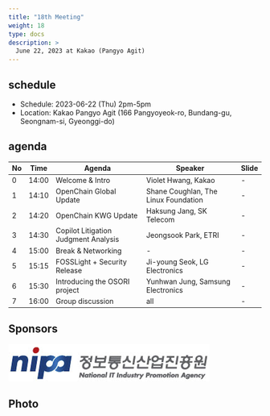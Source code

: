 ```yaml
---
title: "18th Meeting"
weight: 18
type: docs
description: >
  June 22, 2023 at Kakao (Pangyo Agit)
---
```


## schedule

* Schedule: 2023-06-22 (Thu) 2pm-5pm
* Location: Kakao Pangyo Agit (166 Pangyoyeok-ro, Bundang-gu, Seongnam-si, Gyeonggi-do)

## agenda

| No | Time | Agenda | Speaker | Slide |
|----|----|-----------------|------|------|
| 0 | 14:00 | Welcome & Intro | Violet Hwang, Kakao | - |
| 1 | 14:10 | OpenChain Global Update | Shane Coughlan, The Linux Foundation | - |
| 2 | 14:20 | OpenChain KWG Update | Haksung Jang, SK Telecom | - |
| 3 | 14:30 | Copilot Litigation Judgment Analysis | Jeongsook Park, ETRI | - |
| 4 | 15:00 | Break & Networking | - | - |
| 5 | 15:15 | FOSSLight + Security Release | Ji-young Seok, LG Electronics | - |
| 6 | 15:30 | Introducing the OSORI project | Yunhwan Jung, Samsung Electronics | - |
| 7 | 16:00 | Group discussion | all | - |

## Sponsors

![](./nipg-logo.png)

## Photo